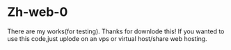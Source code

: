 # Zh-web-0
There are my works(for testing).
Thanks for downlode this!
If you wanted to use this code,just uplode on an vps or virtual host/share web hosting.
